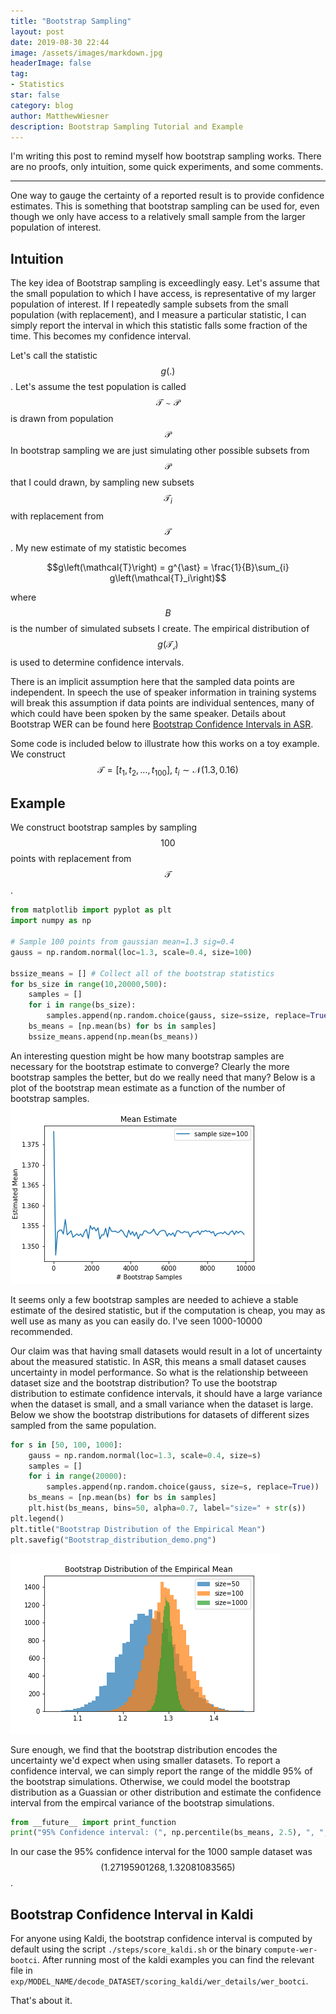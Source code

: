 ```yaml
---
title: "Bootstrap Sampling"
layout: post
date: 2019-08-30 22:44
image: /assets/images/markdown.jpg
headerImage: false
tag:
- Statistics
star: false
category: blog
author: MatthewWiesner
description: Bootstrap Sampling Tutorial and Example
---
```


I'm writing this post to remind myself how bootstrap sampling works. There are
no proofs, only intuition, some quick experiments, and some comments.

__________________________________________________________________________

One way to gauge the certainty of a reported result is to provide confidence
estimates. This is something that bootstrap sampling can be used for, even
though we only have access to a relatively small sample from the larger
population of interest.

## Intuition
The key idea of Bootstrap sampling is exceedlingly easy. Let's assume that the
small population to which I have access, is representative of my larger
population of interest. If I repeatedly sample subsets from the small population
(with replacement), and I measure a particular statistic, I can simply report
the interval in which this statistic falls some fraction of the time.
This becomes my confidence interval.

Let's call the statistic $$g(.)$$. Let's assume the test population is called
$$\mathcal{T} \sim \mathcal{P}$$ is drawn from population $$\mathcal{P}$$ In 
bootstrap sampling we are just simulating other possible subsets from
$$\mathcal{P}$$ that I could drawn, by sampling new subsets
$$\mathcal{T}_i$$ with replacement from $$\mathcal{T}$$. My new estimate
of my statistic becomes

$$g\left(\mathcal{T}\right) = g^{\ast} = \frac{1}{B}\sum_{i} g\left(\mathcal{T}_i\right)$$

where $$B$$ is the number of simulated subsets I create. The empirical
distribution of $$g\left(\mathcal{T_i}\right)$$ is used to determine confidence
intervals.

There is an implicit assumption here that the sampled data points are
independent. In speech the use of speaker information in training systems will
break this assumption if data points are individual sentences, many of which
could have been spoken by the same speaker. Details about Bootstrap WER can be
found here [Bootstrap Confidence Intervals in ASR][1]. 

Some code is included below to illustrate how this works on a toy example. We
construct $$\mathcal{T} = [t_1, t_2, \ldots, t_{100}], \ t_i \sim \mathcal{N}\left(1.3, 0.16\right)$$ 

## Example

We construct bootstrap samples by sampling $$100$$ points with replacement from
$$\mathcal{T}$$. 

```python
from matplotlib import pyplot as plt
import numpy as np

# Sample 100 points from gaussian mean=1.3 sig=0.4 
gauss = np.random.normal(loc=1.3, scale=0.4, size=100)

bssize_means = [] # Collect all of the bootstrap statistics     
for bs_size in range(10,20000,500):
    samples = []
    for i in range(bs_size):
        samples.append(np.random.choice(gauss, size=ssize, replace=True))
    bs_means = [np.mean(bs) for bs in samples]
    bssize_means.append(np.mean(bs_means))
```
An interesting question might be how many bootstrap samples are necessary for
the bootstrap estimate to converge? Clearly the more bootstrap samples the
better, but do we really need that many? Below is a plot of the bootstrap mean
estimate as a function of the number of bootstrap samples.
![](/bootstrap-sampling/Bootstrap_convergence_demo.png)  

It seems only a few bootstrap samples are needed to achieve a stable estimate of
the desired statistic, but if the computation is cheap, you may as well use as
many as you can easily do. I've seen 1000-10000 recommended. 

Our claim was that having small datasets would result in a lot of uncertainty
about the measured statistic. In ASR, this means a small dataset causes uncertainty
in model performance. So what is the relationship betweeen dataset size and the
bootstrap distribution? To use the bootstrap distribution to estimate confidence
intervals, it should have a large variance when the dataset is small, and a
small variance when the dataset is large. Below we show the bootstrap
distributions for datasets of different sizes sampled from the same population.

```python
for s in [50, 100, 1000]:
    gauss = np.random.normal(loc=1.3, scale=0.4, size=s)
    samples = []
    for i in range(20000):
        samples.append(np.random.choice(gauss, size=s, replace=True))
    bs_means = [np.mean(bs) for bs in samples]
    plt.hist(bs_means, bins=50, alpha=0.7, label="size=" + str(s))
plt.legend()
plt.title("Bootstrap Distribution of the Empirical Mean")
plt.savefig("Bootstrap_distribution_demo.png")
```
![](/bootstrap-sampling/Bootstrap_distribution_demo.png)

Sure enough, we find that the bootstrap distribution encodes the uncertainty
we'd expect when using smaller datasets. To report a confidence interval, we
can simply report the range of the middle 95% of the bootstrap simulations.
Otherwise, we could model the bootstrap distribution as a Guassian or other
distribution and estimate the confidence interval from the empircal variance of
the bootstrap simulations.

```python
from __future__ import print_function
print("95% Confidence interval: (", np.percentile(bs_means, 2.5), ", ", np.percentile(bs_means, 97.5), ")")
```
In our case the 95% confidence interval for the 1000 sample dataset was $$(1.27195901268, 1.32081083565)$$.

## Bootstrap Confidence Interval in Kaldi

For anyone using Kaldi, the bootstrap confidence interval is computed by default
using the script `./steps/score_kaldi.sh` or the binary `compute-wer-bootci`.
After running most of the kaldi examples you can find the relevant file in
`exp/MODEL_NAME/decode_DATASET/scoring_kaldi/wer_details/wer_bootci`.

That's about it.

[1]: http://www-i6.informatik.rwth-aachen.de/PostScript/InterneArbeiten/Bisani_BootstrapEstimatesForConfidenceIntervalsInASRPerformanceEvaluation_ICASSP_2004.pdf 

 
   
